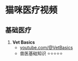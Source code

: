 # 猫咪医疗视频

## 基础医疗
1. **Vet Basics**
   - [youtube.com/@VetBasics](https://youtube.com/@VetBasics)
   - 兽医基础知识 ⭐⭐⭐⭐⭐ 
